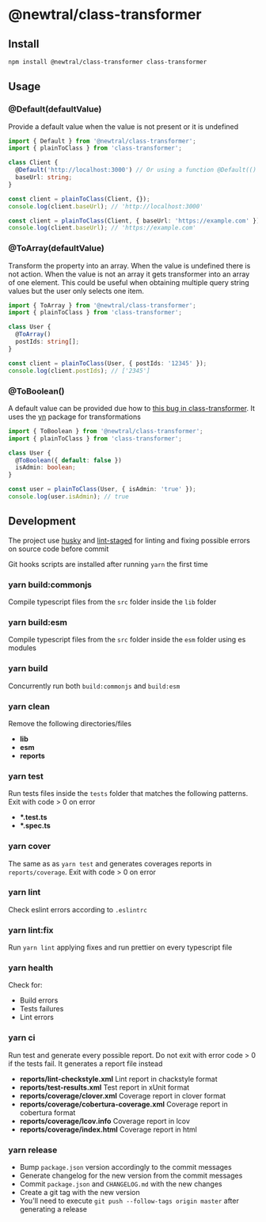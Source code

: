 # @newtral/class-transformer

## Install

```bash
npm install @newtral/class-transformer class-transformer
```

## Usage

### @Default(defaultValue)

Provide a default value when the value is not present or it is undefined

```typescript
import { Default } from '@newtral/class-transformer';
import { plainToClass } from 'class-transformer';

class Client {
  @Default('http://localhost:3000') // Or using a function @Default(() => 'http://localhost:3000')
  baseUrl: string;
}

const client = plainToClass(Client, {});
console.log(client.baseUrl); // 'http://localhost:3000'

const client = plainToClass(Client, { baseUrl: 'https://example.com' });
console.log(client.baseUrl); // 'https://example.com'
```

### @ToArray(defaultValue)

Transform the property into an array. When the value is undefined there is not action. When the
value is not an array it gets transformer into an array of one element. This could be useful when
obtaining multiple query string values but the user only selects one item.

```typescript
import { ToArray } from '@newtral/class-transformer';
import { plainToClass } from 'class-transformer';

class User {
  @ToArray()
  postIds: string[];
}

const client = plainToClass(User, { postIds: '12345' });
console.log(client.postIds); // ['2345']
```

### @ToBoolean()

A default value can be provided due how to
[this bug in class-transformer](https://github.com/typestack/class-transformer/issues/231). It uses
the [yn](https://www.npmjs.com/package/yn) package for transformations

```typescript
import { ToBoolean } from '@newtral/class-transformer';
import { plainToClass } from 'class-transformer';

class User {
  @ToBoolean({ default: false })
  isAdmin: boolean;
}

const user = plainToClass(User, { isAdmin: 'true' });
console.log(user.isAdmin); // true
```

## Development

The project use [husky](https://github.com/typicode/husky) and
[lint-staged](https://github.com/okonet/lint-staged) for linting and fixing possible errors on
source code before commit

Git hooks scripts are installed after running `yarn` the first time

### yarn build:commonjs

Compile typescript files from the `src` folder inside the `lib` folder

### yarn build:esm

Compile typescript files from the `src` folder inside the `esm` folder using es modules

### yarn build

Concurrently run both `build:commonjs` and `build:esm`

### yarn clean

Remove the following directories/files

- **lib**
- **esm**
- **reports**

### yarn test

Run tests files inside the `tests` folder that matches the following patterns. Exit with code > 0 on
error

- **\*.test.ts**
- **\*.spec.ts**

### yarn cover

The same as as `yarn test` and generates coverages reports in `reports/coverage`. Exit with code > 0
on error

### yarn lint

Check eslint errors according to `.eslintrc`

### yarn lint:fix

Run `yarn lint` applying fixes and run prettier on every typescript file

### yarn health

Check for:

- Build errors
- Tests failures
- Lint errors

### yarn ci

Run test and generate every possible report. Do not exit with error code > 0 if the tests fail. It
generates a report file instead

- **reports/lint-checkstyle.xml** Lint report in chackstyle format
- **reports/test-results.xml** Test report in xUnit format
- **reports/coverage/clover.xml** Coverage report in clover format
- **reports/coverage/cobertura-coverage.xml** Coverage report in cobertura format
- **reports/coverage/lcov.info** Coverage report in lcov
- **reports/coverage/index.html** Coverage report in html

### yarn release

- Bump `package.json` version accordingly to the commit messages
- Generate changelog for the new version from the commit messages
- Commit `package.json` and `CHANGELOG.md` with the new changes
- Create a git tag with the new version
- You'll need to execute `git push --follow-tags origin master` after generating a release
